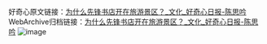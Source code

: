 好奇心原文链接：[为什么先锋书店开在旅游景区？_文化_好奇心日报-陈思吟](https://www.qdaily.com/articles/1467.html)
WebArchive归档链接：[为什么先锋书店开在旅游景区？_文化_好奇心日报-陈思吟](http://web.archive.org/web/20190623145916/https://www.qdaily.com/articles/1467.html)
![image](http://ww3.sinaimg.cn/large/007d5XDply1g3v4d3nmkwj30u036fhdt)